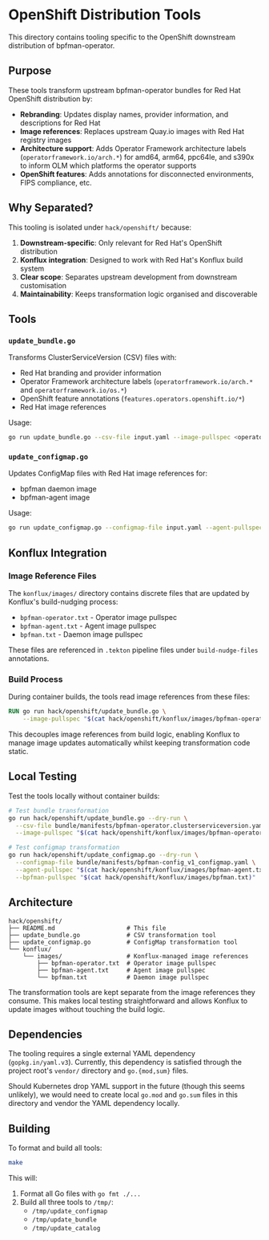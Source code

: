# OpenShift Distribution Tools

This directory contains tooling specific to the OpenShift downstream distribution of bpfman-operator.

## Purpose

These tools transform upstream bpfman-operator bundles for Red Hat OpenShift distribution by:

- **Rebranding**: Updates display names, provider information, and descriptions for Red Hat
- **Image references**: Replaces upstream Quay.io images with Red Hat registry images
- **Architecture support**: Adds Operator Framework architecture labels (`operatorframework.io/arch.*`) for amd64, arm64, ppc64le, and s390x to inform OLM which platforms the operator supports
- **OpenShift features**: Adds annotations for disconnected environments, FIPS compliance, etc.

## Why Separated?

This tooling is isolated under `hack/openshift/` because:

1. **Downstream-specific**: Only relevant for Red Hat's OpenShift distribution
2. **Konflux integration**: Designed to work with Red Hat's Konflux build system
3. **Clear scope**: Separates upstream development from downstream customisation
4. **Maintainability**: Keeps transformation logic organised and discoverable

## Tools

### `update_bundle.go`
Transforms ClusterServiceVersion (CSV) files with:
- Red Hat branding and provider information
- Operator Framework architecture labels (`operatorframework.io/arch.*` and `operatorframework.io/os.*`)
- OpenShift feature annotations (`features.operators.openshift.io/*`)
- Red Hat image references

Usage:
```bash
go run update_bundle.go --csv-file input.yaml --image-pullspec <operator-image>
```

### `update_configmap.go`
Updates ConfigMap files with Red Hat image references for:
- bpfman daemon image
- bpfman-agent image

Usage:
```bash
go run update_configmap.go --configmap-file input.yaml --agent-pullspec <agent-image> --bpfman-pullspec <daemon-image>
```

## Konflux Integration

### Image Reference Files
The `konflux/images/` directory contains discrete files that are updated by Konflux's build-nudging process:

- `bpfman-operator.txt` - Operator image pullspec
- `bpfman-agent.txt` - Agent image pullspec
- `bpfman.txt` - Daemon image pullspec

These files are referenced in `.tekton` pipeline files under `build-nudge-files` annotations.

### Build Process
During container builds, the tools read image references from these files:

```dockerfile
RUN go run hack/openshift/update_bundle.go \
    --image-pullspec "$(cat hack/openshift/konflux/images/bpfman-operator.txt)"
```

This decouples image references from build logic, enabling Konflux to manage image updates automatically whilst keeping transformation code static.

## Local Testing

Test the tools locally without container builds:

```bash
# Test bundle transformation
go run hack/openshift/update_bundle.go --dry-run \
  --csv-file bundle/manifests/bpfman-operator.clusterserviceversion.yaml \
  --image-pullspec "$(cat hack/openshift/konflux/images/bpfman-operator.txt)"

# Test configmap transformation
go run hack/openshift/update_configmap.go --dry-run \
  --configmap-file bundle/manifests/bpfman-config_v1_configmap.yaml \
  --agent-pullspec "$(cat hack/openshift/konflux/images/bpfman-agent.txt)" \
  --bpfman-pullspec "$(cat hack/openshift/konflux/images/bpfman.txt)"
```

## Architecture

```
hack/openshift/
├── README.md                    # This file
├── update_bundle.go             # CSV transformation tool
├── update_configmap.go          # ConfigMap transformation tool
└── konflux/
    └── images/                  # Konflux-managed image references
        ├── bpfman-operator.txt  # Operator image pullspec
        ├── bpfman-agent.txt     # Agent image pullspec
        └── bpfman.txt           # Daemon image pullspec
```

The transformation tools are kept separate from the image references they consume. This makes local testing straightforward and allows Konflux to update images without touching the build logic.

## Dependencies

The tooling requires a single external YAML dependency (`gopkg.in/yaml.v3`). Currently, this dependency is satisfied through the project root's `vendor/` directory and `go.{mod,sum}` files.

Should Kubernetes drop YAML support in the future (though this seems unlikely), we would need to create local `go.mod` and `go.sum` files in this directory and vendor the YAML dependency locally.

## Building

To format and build all tools:

```bash
make
```

This will:
1. Format all Go files with `go fmt ./...`  
2. Build all three tools to `/tmp/`:
   - `/tmp/update_configmap`
   - `/tmp/update_bundle` 
   - `/tmp/update_catalog`
